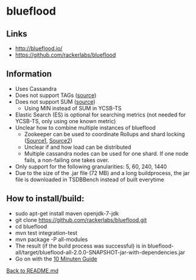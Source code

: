 # blueflood

## Links

* http://blueflood.io/
* https://github.com/rackerlabs/blueflood

## Information

* Uses Cassandra
* Does not support TAGs ([source](https://github.com/rackerlabs/blueflood/wiki/FAQ))
* Does not support SUM ([source](https://github.com/rackerlabs/blueflood/wiki/10minuteguide#send-numeric-metrics))
  * Using MIN instead of SUM in YCSB-TS
* Elastic Search (ES) is optional for searching metrics (not needed for YCSB-TS, only using one known metric)
* Unclear how to combine multiple instances of blueflood
    * Zookeeper can be used to coordinate Rollups and shard locking ([Source1](https://github.com/rackerlabs/blueflood/wiki/Deployment-Dependencies), [Source2](https://github.com/rackerlabs/blueflood/blob/master/blueflood-core/src/main/java/com/rackspacecloud/blueflood/service/CoreConfig.java))
    * Unclear if and how load can be distributed
    * Multiple cassandra nodes can be used for one shard. If one node fails, a non-failing one takes over.
* Only support for the following granularities: 5, 60, 240, 1440
* Due to the size of the .jar file (72 MB) and a long buildprocess, the jar file is downloaded in TSDBBench instead of built everytime

## How to install/build:

* sudo apt-get install maven openjdk-7-jdk
* git clone https://github.com/rackerlabs/blueflood.git
* cd blueflood
* mvn test integration-test
* mvn package -P all-modules
* The result (if the build process was successful) is in blueflood-all/target/blueflood-all-2.0.0-SNAPSHOT-jar-with-dependencies.jar
* Go on with the [10 Minuten Guide](https://github.com/rackerlabs/blueflood/wiki/10minuteguide)


[Back to README.md](../../README.md)
